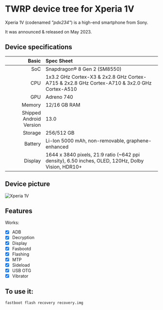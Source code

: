 # TWRP device tree for Xperia 1V

Xperia 1V (codenamed _"pdx234"_) is a high-end smartphone from Sony.

It was announced & released on May 2023.

## Device specifications

Basic   | Spec Sheet
-------:|:-------------------------
SoC     | Snapdragon® 8 Gen 2 (SM8550)
CPU     | 1x3.2 GHz Cortex-X3 & 2x2.8 GHz Cortex-A715 & 2x2.8 GHz Cortex-A710 & 3x2.0 GHz Cortex-A510
GPU     | Adreno 740
Memory  | 12/16 GB RAM
Shipped Android Version | 13.0
Storage | 256/512 GB
Battery | Li-Ion 5000 mAh, non-removable, graphene-enhanced
Display | 1644 x 3840 pixels, 21:9 ratio (~642 ppi density), 6.50 inches, OLED, 120Hz, Dolby Vision, HDR10+

## Device picture

![Xperia 1V](https://sony.scene7.com/is/image/sonyglobalsolutions/00_02_Large_static_D?$largeImage$&fmt=png-alpha)

## Features

Works:

- [X] ADB
- [X] Decryption
- [X] Display
- [X] Fasbootd
- [X] Flashing
- [X] MTP
- [X] Sideload
- [X] USB OTG
- [X] Vibrator

## To use it:

```
fastboot flash recovery recovery.img
```
